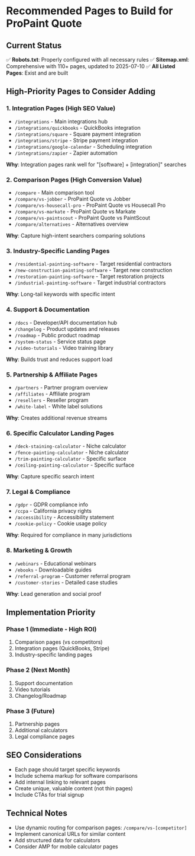 # Recommended Pages to Build for ProPaint Quote

## Current Status
✅ **Robots.txt**: Properly configured with all necessary rules
✅ **Sitemap.xml**: Comprehensive with 110+ pages, updated to 2025-07-10
✅ **All Listed Pages**: Exist and are built

## High-Priority Pages to Consider Adding

### 1. **Integration Pages** (High SEO Value)
- `/integrations` - Main integrations hub
- `/integrations/quickbooks` - QuickBooks integration
- `/integrations/square` - Square payment integration
- `/integrations/stripe` - Stripe payment integration
- `/integrations/google-calendar` - Scheduling integration
- `/integrations/zapier` - Zapier automation

**Why**: Integration pages rank well for "[software] + [integration]" searches

### 2. **Comparison Pages** (High Conversion Value)
- `/compare` - Main comparison tool
- `/compare/vs-jobber` - ProPaint Quote vs Jobber
- `/compare/vs-housecall-pro` - ProPaint Quote vs Housecall Pro
- `/compare/vs-markate` - ProPaint Quote vs Markate
- `/compare/vs-paintscout` - ProPaint Quote vs PaintScout
- `/compare/alternatives` - Alternatives overview

**Why**: Capture high-intent searchers comparing solutions

### 3. **Industry-Specific Landing Pages**
- `/residential-painting-software` - Target residential contractors
- `/new-construction-painting-software` - Target new construction
- `/restoration-painting-software` - Target restoration projects
- `/industrial-painting-software` - Target industrial contractors

**Why**: Long-tail keywords with specific intent

### 4. **Support & Documentation**
- `/docs` - Developer/API documentation hub
- `/changelog` - Product updates and releases
- `/roadmap` - Public product roadmap
- `/system-status` - Service status page
- `/video-tutorials` - Video training library

**Why**: Builds trust and reduces support load

### 5. **Partnership & Affiliate Pages**
- `/partners` - Partner program overview
- `/affiliates` - Affiliate program
- `/resellers` - Reseller program
- `/white-label` - White label solutions

**Why**: Creates additional revenue streams

### 6. **Specific Calculator Landing Pages**
- `/deck-staining-calculator` - Niche calculator
- `/fence-painting-calculator` - Niche calculator
- `/trim-painting-calculator` - Specific surface
- `/ceiling-painting-calculator` - Specific surface

**Why**: Capture specific search intent

### 7. **Legal & Compliance**
- `/gdpr` - GDPR compliance info
- `/ccpa` - California privacy rights
- `/accessibility` - Accessibility statement
- `/cookie-policy` - Cookie usage policy

**Why**: Required for compliance in many jurisdictions

### 8. **Marketing & Growth**
- `/webinars` - Educational webinars
- `/ebooks` - Downloadable guides
- `/referral-program` - Customer referral program
- `/customer-stories` - Detailed case studies

**Why**: Lead generation and social proof

## Implementation Priority

### Phase 1 (Immediate - High ROI)
1. Comparison pages (vs competitors)
2. Integration pages (QuickBooks, Stripe)
3. Industry-specific landing pages

### Phase 2 (Next Month)
1. Support documentation
2. Video tutorials
3. Changelog/Roadmap

### Phase 3 (Future)
1. Partnership pages
2. Additional calculators
3. Legal compliance pages

## SEO Considerations
- Each page should target specific keywords
- Include schema markup for software comparisons
- Add internal linking to relevant pages
- Create unique, valuable content (not thin pages)
- Include CTAs for trial signup

## Technical Notes
- Use dynamic routing for comparison pages: `/compare/vs-[competitor]`
- Implement canonical URLs for similar content
- Add structured data for calculators
- Consider AMP for mobile calculator pages